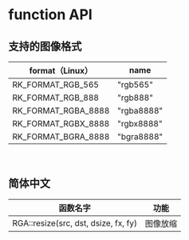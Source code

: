# function API

## 支持的图像格式
| format（Linux）     | name       |
| ------------------- | ---------- |
| RK_FORMAT_RGB_565   | "rgb565"   |
| RK_FORMAT_RGB_888   | "rgb888"   |
| RK_FORMAT_RGBA_8888 | "rgba8888" |
| RK_FORMAT_RGBX_8888 | "rgbx8888" |
| RK_FORMAT_BGRA_8888 | "bgra8888" |


<br>

## 简体中文
| 函数名字                             | 功能     |
| ------------------------------------ | -------- |
| RGA::resize(src, dst, dsize, fx, fy) | 图像放缩 |
